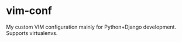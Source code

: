 vim-conf
========

My custom VIM configuration mainly for Python+Django development. Supports virtualenvs.